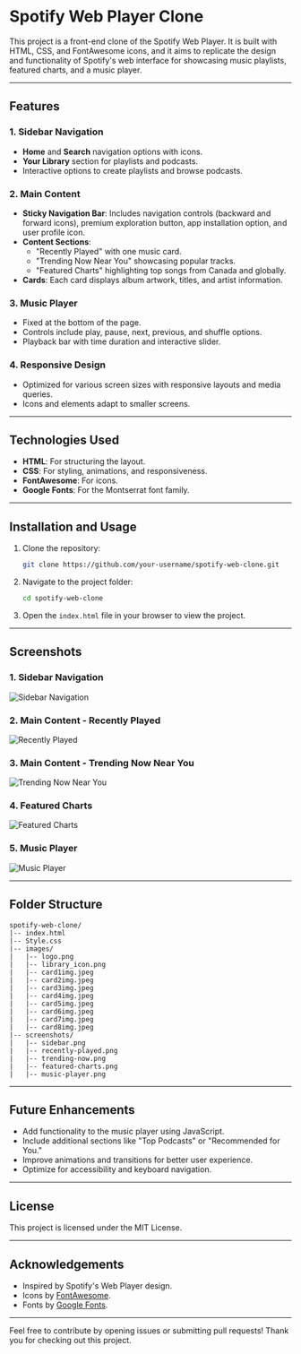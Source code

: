 # Spotify Web Player Clone

This project is a front-end clone of the Spotify Web Player. It is built with HTML, CSS, and FontAwesome icons, and it aims to replicate the design and functionality of Spotify's web interface for showcasing music playlists, featured charts, and a music player.

---

## Features

### 1. Sidebar Navigation
- **Home** and **Search** navigation options with icons.
- **Your Library** section for playlists and podcasts.
- Interactive options to create playlists and browse podcasts.

### 2. Main Content
- **Sticky Navigation Bar**: Includes navigation controls (backward and forward icons), premium exploration button, app installation option, and user profile icon.
- **Content Sections**:
  - "Recently Played" with one music card.
  - "Trending Now Near You" showcasing popular tracks.
  - "Featured Charts" highlighting top songs from Canada and globally.
- **Cards**: Each card displays album artwork, titles, and artist information.

### 3. Music Player
- Fixed at the bottom of the page.
- Controls include play, pause, next, previous, and shuffle options.
- Playback bar with time duration and interactive slider.

### 4. Responsive Design
- Optimized for various screen sizes with responsive layouts and media queries.
- Icons and elements adapt to smaller screens.

---

## Technologies Used

- **HTML**: For structuring the layout.
- **CSS**: For styling, animations, and responsiveness.
- **FontAwesome**: For icons.
- **Google Fonts**: For the Montserrat font family.

---

## Installation and Usage

1. Clone the repository:
   ```bash
   git clone https://github.com/your-username/spotify-web-clone.git
   ```

2. Navigate to the project folder:
   ```bash
   cd spotify-web-clone
   ```

3. Open the `index.html` file in your browser to view the project.

---

## Screenshots

### 1. Sidebar Navigation
![Sidebar Navigation](./screenshots/sidebar.png)

### 2. Main Content - Recently Played
![Recently Played](./screenshots/recently-played.png)

### 3. Main Content - Trending Now Near You
![Trending Now Near You](./screenshots/trending-now.png)

### 4. Featured Charts
![Featured Charts](./screenshots/featured-charts.png)

### 5. Music Player
![Music Player](./screenshots/music-player.png)

---

## Folder Structure
```
spotify-web-clone/
|-- index.html
|-- Style.css
|-- images/
|   |-- logo.png
|   |-- library_icon.png
|   |-- card1img.jpeg
|   |-- card2img.jpeg
|   |-- card3img.jpeg
|   |-- card4img.jpeg
|   |-- card5img.jpeg
|   |-- card6img.jpeg
|   |-- card7img.jpeg
|   |-- card8img.jpeg
|-- screenshots/
|   |-- sidebar.png
|   |-- recently-played.png
|   |-- trending-now.png
|   |-- featured-charts.png
|   |-- music-player.png
```

---

## Future Enhancements

- Add functionality to the music player using JavaScript.
- Include additional sections like "Top Podcasts" or "Recommended for You."
- Improve animations and transitions for better user experience.
- Optimize for accessibility and keyboard navigation.

---

## License

This project is licensed under the MIT License.

---

## Acknowledgements

- Inspired by Spotify's Web Player design.
- Icons by [FontAwesome](https://fontawesome.com).
- Fonts by [Google Fonts](https://fonts.google.com).

---

Feel free to contribute by opening issues or submitting pull requests! Thank you for checking out this project.


